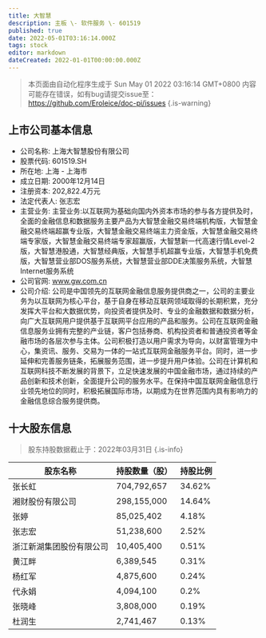 ```yaml
---
title: 大智慧
description: 主板 \- 软件服务 \- 601519
published: true
date: 2022-05-01T03:16:14.000Z
tags: stock
editor: markdown
dateCreated: 2022-01-01T00:00:00.000Z
---
```


> 本页面由自动化程序生成于 Sun May 01 2022 03:16:14 GMT+0800
> 内容可能存在错误，如有bug请提交issue至：https://github.com/Eroleice/doc-pi/issues
{.is-warning}

## 上市公司基本信息
- 公司名称: 上海大智慧股份有限公司
- 股票代码: 601519.SH
- 所在地: 上海 - 上海市
- 成立日期: 2000年12月14日
- 注册资本: 202,822.4万元
- 法定代表人: 张志宏
- 主营业务: 主营业务:以互联网为基础向国内外资本市场的参与各方提供及时，全面的金融信息和数据服务主要产品为大智慧金融交易终端机构版，大智慧金融交易终端超赢专业版，大智慧金融交易终端主力资金版，大智慧金融交易终端专家版，大智慧金融交易终端专家超赢版，大智慧新一代高速行情Level-2版，大智慧港股通，大智慧经典版，大智慧手机超赢专业版，大智慧手机免费版，大智慧营业部DOS服务系统，大智慧营业部DDE决策服务系统，大智慧Internet服务系统
- 公司官网: www.gw.com.cn
- 公司介绍: 公司是中国领先的互联网金融信息服务提供商之一，公司的主要业务为以互联网为核心平台，基于自身在移动互联网领域取得的长期积累，充分发挥大平台和大数据优势，向投资者提供及时、专业的金融数据和数据分析，向广大互联网用户提供基于互联网平台应用的产品和服务。公司在互联网金融信息服务业拥有完整的产业链，客户包括券商、机构投资者和普通投资者等金融市场的各层次参与主体。公司积极打造以用户需求为导向，以财富管理为中心，集资讯、服务、交易为一体的一站式互联网金融服务平台。同时，进一步延伸和完善服务链条，拓展服务范围，进一步提升用户体验。公司在计算机和互联网科技不断发展的背景下，立足快速发展的中国金融市场，通过持续的产品创新和技术创新，全面提升公司的服务水平。在保持中国互联网金融信息行业领先地位的同时，积极拓展国际市场，以期成为在世界范围内具有影响力的金融信息综合服务提供商。


## 十大股东信息
> 股东持股数据截止于：2022年03月31日
{.is-info}

| 股东名称 | 持股数量（股） | 持股比例 |
| --- | --- | --- |
| 张长虹 | 704,792,657 | 34.62% |
| 湘财股份有限公司 | 298,155,000 | 14.64% |
| 张婷 | 85,025,402 | 4.18% |
| 张志宏 | 51,238,600 | 2.52% |
| 浙江新湖集团股份有限公司 | 10,405,400 | 0.51% |
| 黄江畔 | 6,389,545 | 0.31% |
| 杨红军 | 4,875,600 | 0.24% |
| 代永娟 | 4,094,100 | 0.2% |
| 张晓峰 | 3,808,000 | 0.19% |
| 杜润生 | 2,741,467 | 0.13% |




